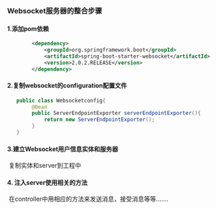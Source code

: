 ### Websocket服务器的整合步骤

#### 1.添加pom依赖

```xml
        <dependency>
            <groupId>org.springframework.boot</groupId>
            <artifactId>spring-boot-starter-websocket</artifactId>
            <version>2.0.2.RELEASE</version>
        </dependency>
```

#### 2.复制websocket的configuration配置文件

```java
   public class Websocketconfig{
        @Bean  
        public ServerEndpointExporter serverEndpointExporter(){  
            return new ServerEndpointExporter();  
        }  
   }
```

#### 3.建立Websocket用户信息实体和服务器

​	复制实体和server到工程中

#### 4. 注入server使用相关的方法

​	在controller中用相应的方法来发送消息，接受消息等等.......